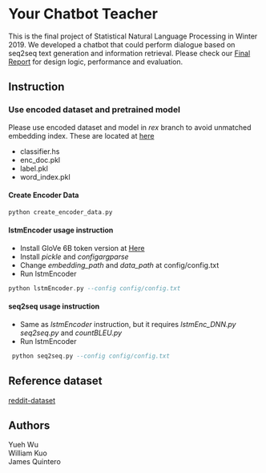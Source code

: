 # Your Chatbot Teacher
This is the final project of Statistical Natural Language Processing in Winter 2019. We developed a chatbot that could perform dialogue based on seq2seq text generation and information retrieval. Please check our [Final Report](https://github.com/YuehWu1994/Your-Chatbot-Teacher/blob/master/Final%20Report.pdf) for design logic, performance and evaluation.

## Instruction

### Use encoded dataset and pretrained model
Please use encoded dataset and model in *rex* branch to avoid unmatched embedding index. These are located at [here](https://drive.google.com/open?id=1lB43R24xH6UdU_B4EZyOBQyw2rJVcUY3)

- classifier.hs
- enc_doc.pkl
- label.pkl
- word_index.pkl

#### Create Encoder Data
```haskell =
python create_encoder_data.py
```

#### lstmEncoder usage instruction
- Install GloVe 6B token version at [Here](https://nlp.stanford.edu/projects/glove/) 
- Install *pickle* and *configargparse*
- Change *embedding_path* and *data_path* at config/config.txt
- Run lstmEncoder
```haskell =
python lstmEncoder.py --config config/config.txt
```

#### seq2seq usage instruction
- Same as *lstmEncoder* instruction, but it requires *lstmEnc_DNN.py* *seq2seq.py* and *countBLEU.py*
- Run lstmEncoder
```haskell =
 python seq2seq.py --config config/config.txt
```

## Reference dataset
[reddit-dataset](https://github.com/linanqiu/reddit-dataset )

## Authors
Yueh Wu  
William Kuo  
James Quintero 
